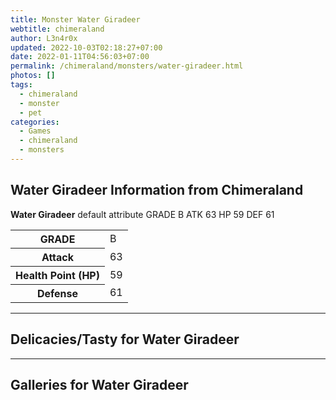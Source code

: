 ```yaml
---
title: Monster Water Giradeer
webtitle: chimeraland
author: L3n4r0x
updated: 2022-10-03T02:18:27+07:00
date: 2022-01-11T04:56:03+07:00
permalink: /chimeraland/monsters/water-giradeer.html
photos: []
tags:
  - chimeraland
  - monster
  - pet
categories:
  - Games
  - chimeraland
  - monsters
---
```


<section id="bootstrap-wrapper"><link rel="stylesheet" href="https://rawcdn.githack.com/dimaslanjaka/Web-Manajemen/0c3b5aa1813bd4abcd2c11bf3e37928b15c28664/css/bootstrap-5-3-0-alpha3-wrapper.css"/><h2 id="attribute">Water Giradeer Information from Chimeraland</h2><p><b>Water Giradeer</b> default attribute GRADE B ATK 63 HP 59 DEF 61<table><tr><th>GRADE</th><td>B</td></tr><tr><th>Attack</th><td>63</td></tr><tr><th>Health Point (HP)</th><td>59</td></tr><tr><th>Defense</th><td>61</td></tr></table></p><hr/><h2 id="delicacies">Delicacies/Tasty for Water Giradeer</h2><div class="text-white bg-dark"></div><hr/><div id="gallery"><h2>Galleries for Water Giradeer</h2><div class="row"></div></div></section>